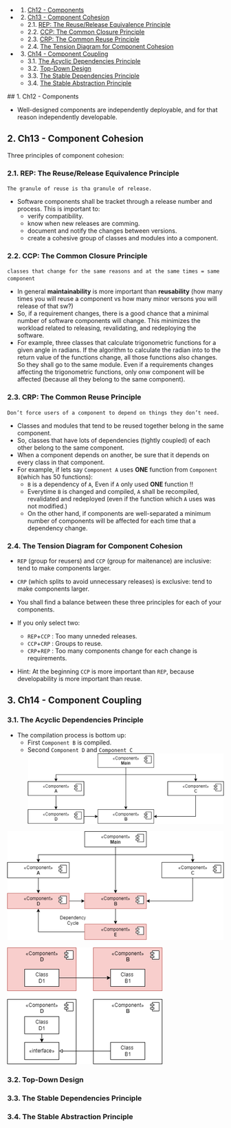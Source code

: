 <!-- vscode-markdown-toc -->
* 1. [Ch12 - Components](#Ch12-Components)
* 2. [Ch13 - Component Cohesion](#Ch13-ComponentCohesion)
	* 2.1. [REP: The Reuse/Release Equivalence Principle](#REP:TheReuseReleaseEquivalencePrinciple)
	* 2.2. [CCP: The Common Closure Principle](#CCP:TheCommonClosurePrinciple)
	* 2.3. [CRP: The Common Reuse Principle](#CRP:TheCommonReusePrinciple)
	* 2.4. [The Tension Diagram for Component Cohesion](#TheTensionDiagramforComponentCohesion)
* 3. [Ch14 - Component Coupling](#Ch14-ComponentCoupling)
	* 3.1. [The Acyclic Dependencies Principle](#TheAcyclicDependenciesPrinciple)
	* 3.2. [Top-Down Design](#Top-DownDesign)
	* 3.3. [The Stable Dependencies Principle](#TheStableDependenciesPrinciple)
	* 3.4. [The Stable Abstraction Principle](#TheStableAbstractionPrinciple)

<!-- vscode-markdown-toc-config
	numbering=true
	autoSave=true
	/vscode-markdown-toc-config -->
<!-- /vscode-markdown-toc -->##  1. <a name='Ch12-Components'></a>Ch12 - Components
- Well-designed components are independently deployable, and for that reason independently developable.

##  2. <a name='Ch13-ComponentCohesion'></a>Ch13 - Component Cohesion
Three principles of component cohesion:

###  2.1. <a name='REP:TheReuseReleaseEquivalencePrinciple'></a>REP: The Reuse/Release Equivalence Principle

`The granule of reuse is tha granule of release.`
- Software components shall be tracket through a release number and process. This is important to: 
  - verify compatibility.
  - know when new releases are comming.
  - document and notify the changes between versions.
  - create a cohesive group of classes and modules into a component.

###  2.2. <a name='CCP:TheCommonClosurePrinciple'></a>CCP: The Common Closure Principle

`classes that change for the same reasons and at the same times = same component`

- In general **maintainability** is more important than **reusability** (how many times you will reuse a component vs how many minor versons you will release of that sw?)
- So, if a requirement changes, there is a good chance that a minimal number of software components will change. This minimizes the workload related to releasing, revalidating, and redeploying the software.
- For example, three classes that calculate trigonometric functions for a given angle in radians. If the algorithm to calculate the radian into to the return value of the functions change, all those functions also changes. So they shall go to the same module. Even if a requirements changes affecting the trigonometric functions, only onw component will be affected (because all they belong to the same component).

###  2.3. <a name='CRP:TheCommonReusePrinciple'></a>CRP: The Common Reuse Principle

`Don’t force users of a component to depend on things they don’t need.`

- Classes and modules that tend to be reused together belong in the
same component.
- So, classes that have lots of dependencies (tightly coupled) of each other belong to the same component.
- When a component depends on another, be sure that it depends on every class in that component.
- For example, if lets say `Component A` uses **ONE** function from `Component B`(which has 50 functions):
  - `B` is a dependency of `A`, Even if `A` only used **ONE** function !!
  - Everytime `B` is changed and compiled, `A` shall be recompiled, revalidated and redeployed (even if the function which `A` uses was not modified.)
  - On the other hand, if components are well-separated a minimum number of components will be affected for each time that a dependency change.

###  2.4. <a name='TheTensionDiagramforComponentCohesion'></a>The Tension Diagram for Component Cohesion
- `REP` (group for reusers) and `CCP` (group for maitenance) are inclusive: tend to make components larger.
- `CRP` (which splits to avoid unnecessary releases) is exclusive: tend to make components larger.
- You shall find a balance between these three principles for each of your components.
- If you only select two:
  - `REP`+`CCP` : Too many unneded releases.
  - `CCP`+`CRP` : Groups to reuse.
  - `CRP`+`REP` : Too many components change for each change is requirements.

- Hint: At the beginning `CCP` is more important than `REP`, because developability is more important than reuse.
  
##  3. <a name='Ch14-ComponentCoupling'></a>Ch14 - Component Coupling

###  3.1. <a name='TheAcyclicDependenciesPrinciple'></a>The Acyclic Dependencies Principle
- The compilation process is bottom up:
  - First `Component B` is compiled.
  - Second `Component D` and `Component C`
![Dependency Graph](/ComputerScience/UncleBob/CleanArchitecture/CH14a.png)

![Dependency Cycle](/ComputerScience/UncleBob/CleanArchitecture/CH14b.png)

![How to break a Cycle](/ComputerScience/UncleBob/CleanArchitecture/CH14c.png)

###  3.2. <a name='Top-DownDesign'></a>Top-Down Design

###  3.3. <a name='TheStableDependenciesPrinciple'></a>The Stable Dependencies Principle

###  3.4. <a name='TheStableAbstractionPrinciple'></a>The Stable Abstraction Principle

